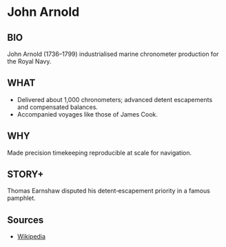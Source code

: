# John Arnold

## BIO
John Arnold (1736–1799) industrialised marine chronometer production for the Royal Navy.

## WHAT
- Delivered about 1,000 chronometers; advanced detent escapements and compensated balances.
- Accompanied voyages like those of James Cook.

## WHY
Made precision timekeeping reproducible at scale for navigation.

## STORY+
Thomas Earnshaw disputed his detent‑escapement priority in a famous pamphlet.

## Sources

- [Wikipedia](https://en.wikipedia.org/wiki/John_Arnold)
